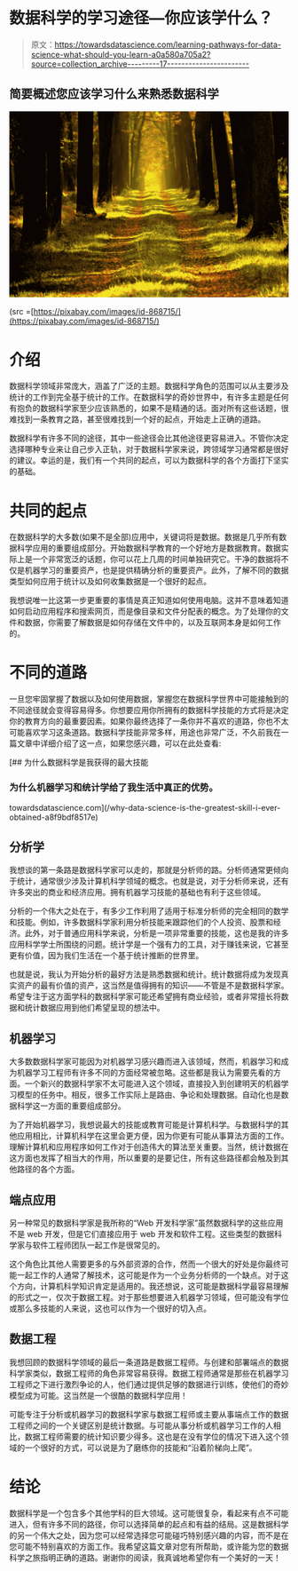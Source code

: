 # 数据科学的学习途径—你应该学什么？

> 原文：<https://towardsdatascience.com/learning-pathways-for-data-science-what-should-you-learn-a0a580a705a2?source=collection_archive---------17----------------------->

## 简要概述您应该学习什么来熟悉数据科学

![](img/efc8b8a2c8001b53c6296e11efec764c.png)

(src =[https://pixabay.com/images/id-868715/](https://pixabay.com/images/id-868715/)

# 介绍

数据科学领域非常庞大，涵盖了广泛的主题。数据科学角色的范围可以从主要涉及统计的工作到完全基于统计的工作。在数据科学的奇妙世界中，有许多主题是任何有抱负的数据科学家至少应该熟悉的，如果不是精通的话。面对所有这些话题，很难找到一条教育之路，甚至很难找到一个好的起点，开始走上正确的道路。

数据科学有许多不同的途径，其中一些途径会比其他途径更容易进入。不管你决定选择哪种专业来让自己步入正轨，对于数据科学家来说，跨领域学习通常都是很好的建议。幸运的是，我们有一个共同的起点，可以为数据科学的各个方面打下坚实的基础。

# 共同的起点

在数据科学的大多数(如果不是全部)应用中，关键词将是数据。数据是几乎所有数据科学应用的重要组成部分。开始数据科学教育的一个好地方是数据教育。数据实际上是一个非常宽泛的话题，你可以花上几周的时间单独研究它。干净的数据将不仅是机器学习的重要资产，也是提供精确分析的重要资产。此外，了解不同的数据类型如何应用于统计以及如何收集数据是一个很好的起点。

我想说唯一比这第一步更重要的事情是真正知道如何使用电脑。这并不意味着知道如何启动应用程序和搜索网页，而是像目录和文件分配表的概念。为了处理你的文件和数据，你需要了解数据是如何存储在文件中的，以及互联网本身是如何工作的。

# 不同的道路

一旦您牢固掌握了数据以及如何使用数据，掌握您在数据科学世界中可能接触到的不同途径就会变得容易得多。你想要应用你所拥有的数据科学技能的方式将是决定你的教育方向的最重要因素。如果你最终选择了一条你并不喜欢的道路，你也不太可能喜欢学习这条道路。数据科学技能非常多样，用途也非常广泛，不久前我在一篇文章中详细介绍了这一点，如果您感兴趣，可以在此处查看:

[](/why-data-science-is-the-greatest-skill-i-ever-obtained-a8f9bdf8517e) [## 为什么数据科学是我获得的最大技能

### 为什么机器学习和统计学给了我生活中真正的优势。

towardsdatascience.com](/why-data-science-is-the-greatest-skill-i-ever-obtained-a8f9bdf8517e) 

## 分析学

我想谈的第一条路是数据科学家可以走的，那就是分析师的路。分析师通常更倾向于统计，通常很少涉及计算机科学领域的概念。也就是说，对于分析师来说，还有许多突出的商业和经济应用。拥有机器学习技能的基础也有利于这些领域。

分析的一个伟大之处在于，有多少工作利用了适用于标准分析师的完全相同的数学和技能。例如，许多数据科学家利用分析技能来跟踪他们的个人投资、股票和经济。此外，对于普通应用科学来说，分析是一项非常重要的技能，这也是我的许多应用科学学士所围绕的问题。统计学是一个强有力的工具，对于赚钱来说，它甚至更有价值，因为我们生活在一个基于统计推断的世界里。

也就是说，我认为开始分析的最好方法是熟悉数据和统计。统计数据将成为发现真实资产的最有价值的资产，这当然是值得拥有的知识——不管是不是数据科学家。希望专注于这方面学科的数据科学家可能还希望拥有商业经验，或者非常擅长将数据和统计数据应用到他们希望呈现的想法中。

## 机器学习

大多数数据科学家可能因为对机器学习感兴趣而进入该领域，然而，机器学习和成为机器学习工程师有许多不同的方面经常被忽略。这些都是我认为需要先看的方面。一个新兴的数据科学家不太可能进入这个领域，直接投入到创建明天的机器学习模型的任务中。相反，很多工作实际上是路由、争论和处理数据。自动化也是数据科学这一方面的重要组成部分。

为了开始机器学习，我想说最大的技能或教育可能是计算机科学。与数据科学的其他应用相比，计算机科学在这里会更方便，因为你更有可能从事算法方面的工作。理解计算机和应用程序如何工作对于创造伟大的算法至关重要。当然，统计数据在这方面也发挥了相当大的作用，所以重要的是要记住，所有这些路径都会触及到其他路径的各个方面。

## 端点应用

另一种常见的数据科学家是我所称的“Web 开发科学家”虽然数据科学的这些应用不是 web 开发，但是它们直接应用于 web 开发和软件工程。这些类型的数据科学家与软件工程师团队一起工作是很常见的。

这个角色比其他人需要更多的与外部资源的合作，然而一个很大的好处是你最终可能一起工作的人通常了解技术，这可能是作为一个业务分析师的一个缺点。对于这个方向，计算机科学知识肯定是适用的。我还想说，这可能是数据科学最容易理解的形式之一，仅次于数据工程。对于那些想要进入机器学习领域，但可能没有学位或那么多技能的人来说，这也可以作为一个很好的切入点。

## 数据工程

我想回顾的数据科学领域的最后一条道路是数据工程师。与创建和部署端点的数据科学家类似，数据工程师的角色非常容易获得。数据工程师通常是那些在机器学习工程师之下进行激烈争论的人，他们通过提供足够的数据进行训练，使他们的奇妙模型成为可能。这当然是一个很酷的数据科学应用！

可能专注于分析或机器学习的数据科学家与数据工程师或主要从事端点工作的数据工程师之间的一个关键区别是统计数据。与可能从事分析或机器学习工作的人相比，数据工程师需要的统计知识要少得多。这也是在没有学位的情况下进入这个领域的一个很好的方式，可以说是为了磨练你的技能和“沿着阶梯向上爬”。

# 结论

数据科学是一个包含多个其他学科的巨大领域。这可能很复杂，看起来有点不可能进入，但有许多不同的路径，你可以选择简单的起点和有益的结局。这是数据科学的另一个伟大之处，因为您可以经常选择您可能碰巧特别感兴趣的内容，而不是在您可能不特别喜欢的方面工作。我希望这篇文章对您有所帮助，或许能为您的数据科学之旅指明正确的道路。谢谢你的阅读，我真诚地希望你有一个美好的一天！